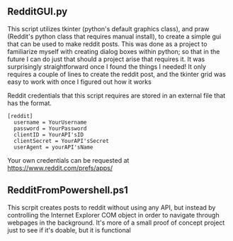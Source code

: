 ## RedditGUI.py

This script utilizes tkinter (python's default graphics class), and praw (Reddit's python class that requires manual install), to create a simple gui that can be used to make reddit posts. This was done as a project to familiarize myself with creating dialog boxes within python; so that in the future I can do just that should a project arise that requires it. It was surprisingly straightforward once I found the things I needed! It only requires a couple of lines to create the reddit post, and the tkinter grid was easy to work with once I figured out how it works

Reddit credentials that this script requires are stored in an external file that has the format.

    [reddit]
      username = YourUsername
      password = YourPassword
      clientID = YourAPI'sID
      clientSecret = YourAPI'sSecret
      userAgent = yourAPI'sName

Your own credentials can be requested at https://www.reddit.com/prefs/apps/

## RedditFromPowershell.ps1

This scrpit creates posts to reddit without using any API, but instead by controlling the Internet Explorer COM object in order to navigate through webpages in the background. It's more of a small proof of concept project just to see if it's doable, but it is functional
